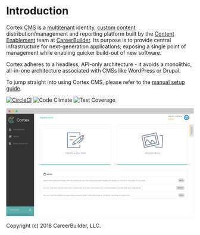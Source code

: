 # Introduction

Cortex [CMS](glossary.md#cms) is a [multitenant](https://en.wikipedia.org/wiki/Multitenancy) identity, [custom content](glossary.md#custom-content-cms) distribution/management and reporting platform built by the [Content Enablement](https://github.com/cb-talent-development) team at [CareerBuilder](https://github.com/careerbuilder). Its purpose is to provide central infrastructure for next-generation applications; exposing a single point of management while enabling quicker build-out of new software.

Cortex adheres to a headless, API-only architecture - it avoids a monolithic, all-in-one architecture associated with CMSs like WordPress or Drupal.

To jump straight into using Cortex CMS, please refer to the [manual setup guide](basics/setup/manual-setup.md).

[![CircleCI](https://circleci.com/gh/cortex-cms/cortex.svg?style=svg)](https://circleci.com/gh/cortex-cms/cortex) ![Code Climate](https://codeclimate.com/repos/53f62c2869568018180036c9/badges/78e3c3c865b118bbd72b/gpa.svg) ![Test Coverage](https://codeclimate.com/repos/53f62c2869568018180036c9/badges/78e3c3c865b118bbd72b/coverage.svg)

![](.gitbook/assets/cortex-example-screenshot.png)

Copyright \(c\) 2018 CareerBuilder, LLC.


